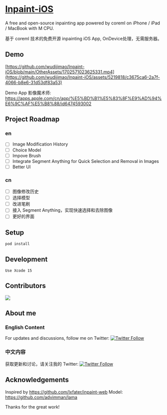 # [Inpaint-iOS](https://github.com/wudijimao/Inpaint-iOS)

A free and open-source inpainting app powered by coreml on iPhone / iPad / MacBook with M CPU.

基于 coreml 技术的免费开源 inpainting iOS App, OnDevice处理，无需服务器。

## Demo

[https://github.com/wudijimao/Inpaint-iOS/blob/main/OtherAssets/1702571023625331.mp4](https://github.com/wudijimao/Inpaint-iOS/assets/5219818/c3675ca6-2a7f-4066-b8e6-31d53df83a53)

Demo App 影像魔术师: https://apps.apple.com/cn/app/%E5%BD%B1%E5%83%8F%E9%AD%94%E6%9C%AF%E5%B8%88/id6474593002

## Project Roadmap

### en

- [ ] Image Modification History
- [ ] Choice Model
- [ ] Impove Brush
- [ ] Integrate Segment Anything for Quick Selection and Removal in Images
- [ ] Better UI

### cn

- [ ] 图像修改历史
- [ ] 选择模型
- [ ] 改进笔刷
- [ ] 接入 Segment Anything，实现快速选择和去除图像
- [ ] 更好的界面

## Setup

`pod install`

## Development

`Use Xcode 15`

## Contributors

<a href="[https://github.com/wudijimao/Inpaint-iOS](https://github.com/wudijimao/Inpaint-iOS)/graphs/contributors">
  <img src="https://contrib.rocks/image?repo=wudijimao/Inpaint-iOS" />
</a>

## About me

### English Content

For updates and discussions, follow me on Twitter:
[![Twitter Follow](https://img.shields.io/twitter/follow/moeimiku?style=social)](https://twitter.com/moeimiku)

### 中文内容

获取更新和讨论，请关注我的 Twitter:
[![Twitter Follow](https://img.shields.io/twitter/follow/moeimiku?style=social)](https://twitter.com/moeimiku)

## Acknowledgements

Inspired by https://github.com/lxfater/inpaint-web 
Model: https://github.com/advimman/lama

Thanks for the great work!
